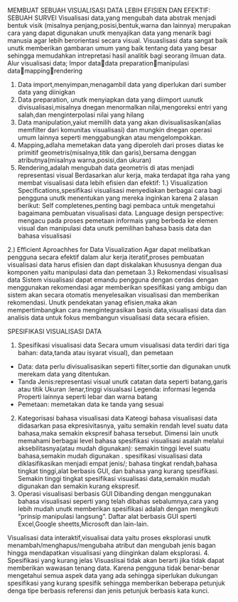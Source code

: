 MEMBUAT SEBUAH VISUALISASI DATA LEBIH EFISIEN DAN EFEKTIF: SEBUAH SURVEI
Visualisasi data,yang mengubah data abstrak menjadi bentuk visik (misalnya penjang,posisi,bentuk,warna dan lainnya) merupakan cara yang dapat digunakan unutk menyajikan data  yang menarik bagi manusia  agar lebih berorientasi secara visual. Visuaslisasi data sangat baik unutk memberikan gambaran umum yang baik tentang data yang besar sehingga memudahkan intrepretasi hasil analitik bagi seorang ilmuan data.
Alur visualisasi data;
Impor datadata preparationmanipulasi datamappingrendering
1.	Data import,menyimpan,menagambil data yang diperlukan dari sumber data yang diinigkan
2.	Data preparation, unutk menyiapkan data yang diimport uunutk divisualisasi,misalnya dnegan menormalkan nilai,mengoreksi entri yang salah,dan menginterpolasi nilai yang hilang
3.	Data manipulation,yaiut memilih data yang akan divisualisasikan(alias memfilter dari komunitas visualisasi) dan mungkin dnegan operasi umum lainnya seperti menggabungkan atau mengelompokkan.
4.	Mapping,adlaha memetakan data yang diperoleh dari proses diatas ke primitif geometris(misalnya,titik dan garis),bersama denggan atributnya(misalnya warna,posisi,dan ukuran)
5.	Rendering,adalah mengubah data geometris di atas menjadi representasi visual
Berdasarkan alur kerja, maka terdapat itga raha yang membat visualisasi data lebih efisien dan efektif:
1.)	Visualization Specifications,spesifikasi visualisasi menyediakan berbagai cara bagi pengguna unutk menentukan yang mereka inginkan karena 2 alasan berikut:
Self completenes,penting bagi pembaca untuk mengetahui bagaimana pembuatan visualisasi data.
Language design perspective: mengacu pada proses pemetaan informais yang berbeda ke elemen visual dan manipulasi data unutk pemilihan bahasa basis data dan bahasa visualisasi

2.)	Efficient Aproachhes for Data Visualization
Agar dapat melibatkan pengguna secara efektif dalam alur kerja iteratif,proses pembuatan visualisasi data harus efisien dan dapt  diskalakan khususnya dengan dua komponen yaitu manipulasi data dan pemetaan
3.)	Rekomendasi visualisasi data
Sistem visualisasi dapat emandu pengguna dengan cerdas  dengan menggunakan rekomendasi agar memberikan spesifikasi yang ambigu dan sistem  akan secara otomatis menyelesaikan visualisasi dan memberikan rekomendasi. Unutk pendekatan yanag efisien,maka akan mempertimbangkan cara mengintegrasikan basis data,visualisasi data dan analisis data untuk fokus membangun visualisasi data secara efisien.

SPESIFIKASI VISUALISASI DATA 
1.	Spesifikasi visualisasi data
Secara umum visualisasi data terdiri dari tiga bahan: data,tanda atau isyarat visual), dan pemetaan
-	Data: data perlu divisualisasikan seperti filter,sortie dan digunakan unutk merekam data yang ditentukan.
-	Tanda 
Jenis:representasi visual unutk catatan data seperti batang,garis atau titik
Ukuran :lenar,tinggi visualsasi
Legenda: informasi legenda
Properti lainnya seperti lebar dan warna batang
-	Pemetaan: memetakan data ke tanda yang sesuai
2.	Kategorisasi bahasa visualisasi data 
Kateogi bahasa visualisasi data didasarkan pasa ekpresivitasnya, yaitu semakin rendah level suatu data bahasa,maka semakin ekspresif bahasa tersebut. Dimensi lain unutk memahami berbagai level bahasa spesifikasi visualisasi asalah melalui aksebilitasnya(atau mudah digunakan): semakin tinggi level suatu bahasa,semakin mudah digunakan . spesifikasi visualisasi data diklasifikasikan menjadi empat jenis/; bahasa tingkat rendah,bahasa tingkat tinggi,alat berbasis GUI, dan bahasa yang kurang spesifikasi. Semakin tinggi tingkat spesifikasi visualisasi data,semakin mudah digunakan dan semakin kurang ekspresif.
3.	Operasi visualisasi berbasis GUI 
Dibanding dengan menggunakan bahasa visualisasi seperti yang telah dibahas sebalumnya,cara yang lebih mudah unutk memberikan spesifikasi adalah  dengan mengikuti “prinsip manipulasi langsung”. Daftar alat berbasis GUI  sperti Excel,Google sheetts,Microsoft dan lain-lain.

Visualisasi data interaktif,visualisai data yaitu proses eksplorasi  unutk menambah/menghapus/mengubaha atribut dan mengubah jenis bagan hingga mendapatkan visualisasi yang diinginkan dalam eksplorasi.
4.	Spesifikasi yang kurang jelas
Visuaslisai tidak akan berarti jika tidak dapat memberikan wawasan tenang data. Karena pengguna tidak benar-benar mengetahui semua aspek data yang ada sehingga siperlukan dukungan spesifikasi yang kurang spesifik  sehingga memberikan beberapa  petunjuk  denga tipe berbasis referensi  dan jenis petunjuk berbasis kata kunci.

